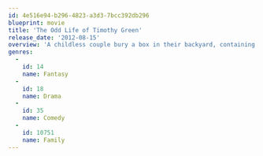 ```yaml
---
id: 4e516e94-b296-4823-a3d3-7bcc392db296
blueprint: movie
title: 'The Odd Life of Timothy Green'
release_date: '2012-08-15'
overview: 'A childless couple bury a box in their backyard, containing all of their wishes for an infant. Soon, a child is born, though Timothy Green is not all that he appears.'
genres:
  -
    id: 14
    name: Fantasy
  -
    id: 18
    name: Drama
  -
    id: 35
    name: Comedy
  -
    id: 10751
    name: Family
---
```

